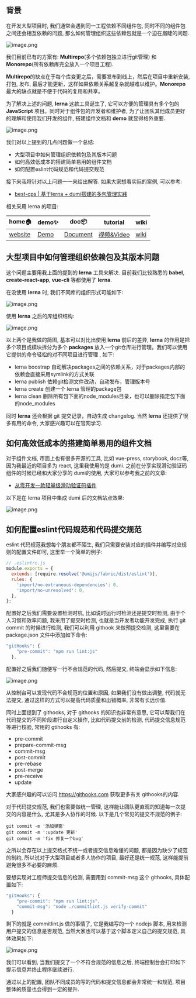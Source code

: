 ## 背景
在开发大型项目时, 我们通常会遇到同一工程依赖不同组件包, 同时不同的组件包之间还会相互依赖的问题, 那么如何管理组织这些依赖包就是一个迫在眉睫的问题.

![image.png](http://cdn.dooring.cn/dr/1633425666915.png)

我们目前已有的方案有: **Multirepo**(多个依赖包独立进行git管理) 和 **Monorepo**(所有依赖库完全放入一个项目工程). 

**Multirepo**的缺点在于每个库变更之后，需要发布到线上，然后在项目中重新安装, 打包, 发布, 最后才能更新，这样如果依赖关系越复杂就越难以维护。**Monorepo**最大的缺点就是不便于代码的复用和共享。

为了解决上述的问题, **lerna** 这款工具诞生了, 它可以方便的管理具有多个包的 **JavaScript** 项目。同时对于组件包的开发者和维护者,  为了让团队其他成员更好的理解和使用我们开发的组件, 搭建组件文档和 **demo** 就显得格外重要.

![image.png](http://cdn.dooring.cn/dr/1633426696834.png)

我们对以上提到的几点问题做一个总结:

- 大型项目中如何管理组织依赖包及其版本问题
- 如何高效低成本的搭建简单易用的组件文档
- 如何配置eslint代码规范和代码提交规范

接下来我将针对以上问题一一来给出解答.  如果大家想看实际的案例, 可以参考:

- [best-cps | 基于lerna + dumi搭建的多包管理实践](https://github.com/MrXujiang/best-cps)

相关采用 lerna 的项目:

| home🏠     | demo✨ |  doc📦   |  tutorial |  wiki |
| ----------- | ----------- | ----------- | ----------- | ----------- |
| [website](http://h5.dooring.cn) | [Demo](http://h5.dooring.cn/h5_plus) | [Document](http://h5.dooring.cn/doc) | [视频&Video](https://www.zhihu.com/zvideo/1406394315950653440) | [wiki](https://github.com/MrXujiang/h5-Dooring/wiki)

## 大型项目中如何管理组织依赖包及其版本问题

这个问题主要用我上面的提到的 **lerna** 工具来解决. 目前我们比较熟悉的 **babel**, **create-react-app**, **vue-cli** 等都使用了 **lerna**. 

在没使用 **lerna** 时, 我们不同库的组织形式可能如下:

![image.png](http://cdn.dooring.cn/dr/1633429548344.png)

使用 **lerna** 之后的库组织结构:

![image.png](http://cdn.dooring.cn/dr/1633429780559.png)

以上两个是我做的简图, 基本可以对比出使用 **lerna** 前后的差异,  **lerna** 的作用是把多个项目或模块拆分为多个 **packages** 放入一个git仓库进行管理。我们可以使用它提供的命令轻松的对不同项目进行管理 , 如下:

- lerna boostrap 自动解决packages之间的依赖关系，对于packages内部的依赖会直接采用symlink的方式关联
- lerna publish 依赖git检测文件改动，自动发布，管理版本号
- lerna create 创建一个 lerna 管理的package包
- lerna clean 删除所有包下面的node_modules目录，也可以删除指定包下面的node_modules

同时 **lerna** 还会根据 git 提交记录，自动生成 changelog. 当然 **lerna** 还提供了很多有用的命令, 大家感兴趣可以在官网学习.

## 如何高效低成本的搭建简单易用的组件文档

对于组件文档, 市面上也有很多开源的工具, 比如 vue-press, storybook, docz等, 因为我最近的项目多为 react, 这里我使用的是 dumi. 之前在分享实现滑动验证码组件的时候已经和大家分享的 dumi的使用, 大家可以参考我之前的文章:
- [从零开发一款轻量级滑动验证码插件](https://juejin.cn/post/7007615666609979400)

以下是在 lerna 项目中集成 dumi 后的文档站点效果:

![image.png](http://cdn.dooring.cn/dr/1633431582693.png)

## 如何配置eslint代码规范和代码提交规范

eslint 代码规范我想每个朋友都不陌生, 我们只需要安装对应的插件并编写对应规则的配置文件即可, 这里举一个简单的例子:

``` js
// .eslintrc.js
module.exports = {
  extends: [require.resolve('@umijs/fabric/dist/eslint')],
  rules: {
    'import/no-extraneous-dependencies': 0,
    'import/no-unresolved': 0,
  },
};
```
配置好之后我们需要设置检测时机, 比如说时运行时检测还是提交时检测, 由于个人习惯和效率问题, 我采用了提交时检测, 也就是当开发者功能开发完成, 执行 git commit 的时候进行检测, 我们可以利用 githook 来做预提交检测, 这里需要在 package.json 文件中添加如下命令:
``` js
"gitHooks": {
    "pre-commit": "npm run lint:js"
  },
```
配置好之后我们随便写一行不合规范的代码, 然后提交, 终端会显示如下信息:

![image.png](http://cdn.dooring.cn/dr/1633432745182.png)

从控制台可以发现代码不合规范的位置和原因, 如果我们没有做出调整, 代码就无法提交, 通过这样的方式可以提高代码质量和出错概率, 非常有长远价值.

同时上面提到了 githooks, 对于 githooks 的知识也非常有意思, 它可以帮我们在代码提交的不同阶段进行自定义操作, 比如代码提交前的检测, 代码提交信息规范等进行校验, 常用的 gtihooks 有:

- pre-commit
- prepare-commit-msg
- commit-msg
- post-commit
- pre-rebase
- post-merge
- pre-receive
- update

大家感兴趣的可以访问 https://githooks.com 获取更多有关 githooks的内容.

对于代码提交规范, 我们也需要做统一管理, 这样能让团队更直观的知道每一次提交的内容是什么, 尤其是多人协作的时候. 以下是几个常见的提交不规范的例子:

```
git commit -m '添加弹窗'
git commit -m ':update 更新'
git commit -m 'fix 修复一个bug'
```
之所以会存在以上提交格式不统一或者提交信息难懂的问题, 都是因为缺少了规范的制约, 所以说对于大型项目或者多人协作的项目, 最好还是统一规范, 这样能提前避免很多不必要的麻烦.

要想实现对工程师提交信息的检测, 需要用到 commit-msg 这个 githooks, 具体配置如下:

```js
"gitHooks": {
    "pre-commit": "npm run lint:js",
    "commit-msg": "node ./commitlint.js verify-commit"
  }
```

剩下的就是 commitlint.js 做的事情了, 它是我编写的一个 nodejs 脚本, 用来检测用户提交的信息是否规范, 当然大家也可以基于这个脚本定义自己的提交规范, 具体效果如下:

![image.png](http://cdn.dooring.cn/dr/1633434527477.png)

我们可以看到, 当我们提交了一个不符合规范的信息之后, 终端控制台会打印如下提示信息并终止程序继续进行. 

通过以上的配置,  团队不同成员的写的代码和提交信息都会非常统一和规范, 项目整体的质量也会得到一定的提升.




